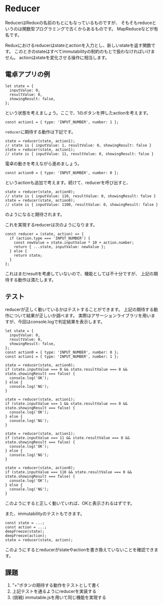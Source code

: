 # Reducer

ReducerはReduxの名前のもとにもなっているものですが、
そもそもreduceというのは関数型プログラミングで古くからあるものです。
MapReduceなどが有名です。

Reduxにおけるreducerはstateとactionを入力とし、新しいstateを返す関数です。
このときのstateはすべてimmutabilityの制約のもとで扱わなければいけません。
actionはstateを変化させる操作に相当します。

## 電卓アプリの例

```
let state = {
  inputValue: 0,
  resultValue: 0,
  showingResult: false,
};
```

という状態を考えましょう。ここで、1のボタンを押したactionを考えます。

```
const action1 = { type: 'INPUT_NUMBER', number: 1 };
```

`reducer`に期待する動作は下記です。

```
state = reducer(state, action1);
// state is { inputValue: 1, resultValue: 0, showingResult: false }
state = reducer(state, action1);
// state is { inputValue: 11, resultValue: 0, showingResult: false }
```

電卓の動きを考えながら進めましょう。

```
const action0 = { type: 'INPUT_NUMBER', number: 0 };
```

というactionも追加で考えます。続けて、reducerを呼び出すと、

```
state = reducer(state, action0);
// state is { inputValue: 110, resultValue: 0, showingResult: false }
state = reducer(state, action0);
// state is { inputValue: 1100, resultValue: 0, showingResult: false }
```

のようになると期待されます。

これを実現するreducerは次のようになります。

```
const reducer = (state, action) => {
  if (action.type === 'INPUT_NUMBER') {
    const newValue = state.inputValue * 10 + action.number;
    return { ...state, inputValue: newValue };
  } else {
    return state;
  }
};
```

これはまだresultを考慮していないので、機能としては不十分ですが、
上記の期待する動作は満たします。

## テスト

reducerが正しく動いているかはテストすることができます。
上記の期待する動作について結果が正しいか調べます。
実際はアサーションライブラリを用いますが、今回はconsole.logで判定結果を表示します。

```
let state = {
  inputValue: 0,
  resultValue: 0,
  showingResult: false,
};
const action0 = { type: 'INPUT_NUMBER', number: 0 };
const action1 = { type: 'INPUT_NUMBER', number: 1 };

state = reducer(state, action0);
if (state.inputValue === 0 && state.resultValue === 0 && state.showingResult === false) {
  console.log('OK');
} else {
  console.log('NG');
}

state = reducer(state, action1);
if (state.inputValue === 1 && state.resultValue === 0 && state.showingResult === false) {
  console.log('OK');
} else {
  console.log('NG');
}

state = reducer(state, action1);
if (state.inputValue === 11 && state.resultValue === 0 && state.showingResult === false) {
  console.log('OK');
} else {
  console.log('NG');
}

state = reducer(state, action0);
if (state.inputValue === 110 && state.resultValue === 0 && state.showingResult === false) {
  console.log('OK');
} else {
  console.log('NG');
}
```

このようにすると正しく動いていれば、OKと表示されるはずです。

また、immutabilityのテストもできます。

```
const state = ...;
const action = ...;
deepFreeze(state);
deepFreeze(action);
state = reducer(state, action);
```

このようにするとreducerがstateやactionを書き換えていないことを確認できます。

## 課題

1. "+"ボタンの期待する動作をテストとして書く
2. 上記テストを通るようにreducerを実装する
3. (挑戦) immutable.jsを用いて同じ機能を実現する
